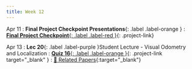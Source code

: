 ```yaml
---
title: Week 12
---
```


Apr 11
: **Final Project Checkpoint Presentations**{: .label .label-orange }
: [**Final Project Checkpoint**{: .label .label-red }](/CSCI5980-Spr23-DeepRob/projects/#final-project){: .project-link}
  <!-- : [Solution](#) -->

Apr 13
: **Lec 20**{: .label .label-purple }Student Lecture - Visual Odometry and Localization
: [**Quiz 16**{: .label .label-orange }](https://www.gradescope.com/courses/481744){: .project-link target="_blank" }
  : [📃 Related Papers](/CSCI5980-Spr23-DeepRob/papers/){:target="_blank"}
  <!-- : [3.1](#), [2.2](#), [2.3](#) -->

<!-- Apr 31
: **Dis 12**{: .label .label-blue }[Creating and managing datasets, Papers With Code](#) -->
